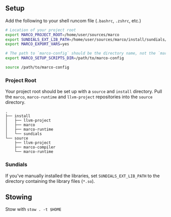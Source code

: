 ## Setup

Add the following to your shell runcom file (`.bashrc`, `.zshrc`, etc.)

```sh
# Location of your project root
export MARCO_PROJECT_ROOT=/home/user/sources/marco
export SUNDIALS_EXT_LIB_PATH=/home/user/sources/marco/install/sundials/lib/
export MARCO_EXPORT_VARS=yes

# The path to `marco-config` should be the directory name, not the `marco-config` file path
export MARCO_SETUP_SCRIPTS_DIR=/path/to/marco-config

source /path/to/marco-config
```

### Project Root

Your project root should be set up with a `source` and `install` directory.
Pull the `marco`, `marco-runtime` and `llvm-project` repositories into the `source` directory.

```
.
├── install
│   ├── llvm-project
│   ├── marco
│   ├── marco-runtime
│   └── sundials
└── source
    ├── llvm-project
    ├── marco-compiler
    └── marco-runtime
```

### Sundials

If you've manually installed the libraries, set `SUNDIALS_EXT_LIB_PATH` to the
directory containing the library files (`*.so`).

## Stowing

Stow with `stow . -t $HOME`


